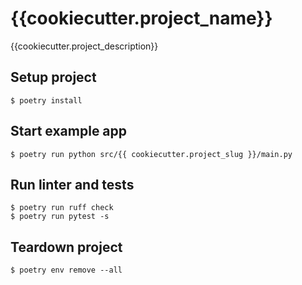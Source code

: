 # {{cookiecutter.project_name}}

{{cookiecutter.project_description}}

## Setup project

    $ poetry install

## Start example app

    $ poetry run python src/{{ cookiecutter.project_slug }}/main.py

## Run linter and tests

    $ poetry run ruff check
    $ poetry run pytest -s

## Teardown project

    $ poetry env remove --all